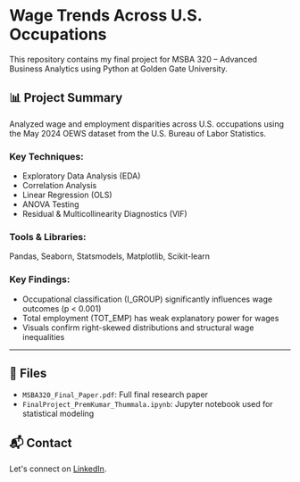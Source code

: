 # Wage Trends Across U.S. Occupations

This repository contains my final project for MSBA 320 – Advanced Business Analytics using Python at Golden Gate University.

## 📊 Project Summary

Analyzed wage and employment disparities across U.S. occupations using the May 2024 OEWS dataset from the U.S. Bureau of Labor Statistics.

### Key Techniques:
- Exploratory Data Analysis (EDA)
- Correlation Analysis
- Linear Regression (OLS)
- ANOVA Testing
- Residual & Multicollinearity Diagnostics (VIF)

### Tools & Libraries:
Pandas, Seaborn, Statsmodels, Matplotlib, Scikit-learn

### Key Findings:
- Occupational classification (I_GROUP) significantly influences wage outcomes (p < 0.001)
- Total employment (TOT_EMP) has weak explanatory power for wages
- Visuals confirm right-skewed distributions and structural wage inequalities

---

## 📁 Files
- `MSBA320_Final_Paper.pdf`: Full final research paper
- `FinalProject_PremKumar_Thummala.ipynb`: Jupyter notebook used for statistical modeling

## 📬 Contact
Let's connect on [LinkedIn](https://www.linkedin.com/in/Premkumar-thummala). 